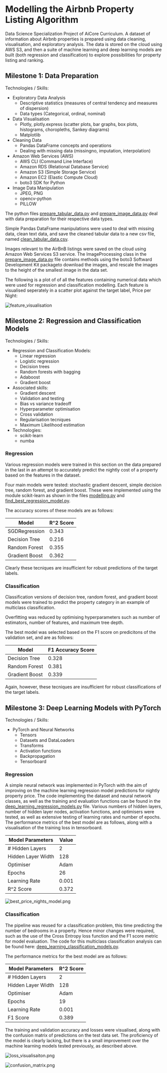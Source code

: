 # Modelling the Airbnb Property Listing Algorithm
Data Science Specialization Project of AiCore Curriculum. A dataset of information about Airbnb properties is prepared using data cleaning, visualisation, and exploratory analysis. The data is stored on the cloud using AWS S3, and then a suite of machine learning and deep learning models are built (both regression and classification) to explore possibilities for property listing and ranking. 

## Milestone 1: Data Preparation
Technologies / Skills:
- Exploratory Data Analysis
    - Descriptive statistics (measures of central tendency and measures of dispersion)
    - Data types (Categorical, ordinal, nominal)
- Data Visualisation
    - Plotly, plotly.express (scatter plots, bar graphs, box plots, histograms, choropleths, Sankey diagrams)
    - Matplotlib
- Cleaning Data
    - Pandas DataFrame concepts and operations
    - Dealing with missing data (missingno, imputation, interpolation)
- Amazon Web Services (AWS)
    - AWS CLI (Command Line Interface)
    - Amazon RDS (Relational Database Service)
    - Amazon S3 (Simple Storage Service)
    - Amazon EC2 (Elastic Compute Cloud)
    - boto3 SDK for Python
- Image Data Manipulation
    - JPEG, PNG
    - opencv-python
    - PILLOW


The python files [prepare_tabular_data.py](https://github.com/tuttonluke/modelling_air_bnb_property_listing_dataset/blob/main/project_files/prepare_tabular_data.py) and [prepare_image_data.py](https://github.com/tuttonluke/modelling_air_bnb_property_listing_dataset/blob/main/project_files/prepare_image_data.py) deal with data preparation for their respective data types.

Simple Pandas DataFrame manipulations were used to deal with missing data, clean text data, and save the cleaned tabular data to a new csv file, named [clean_tabular_data.csv](https://github.com/tuttonluke/modelling_air_bnb_property_listing_dataset/blob/main/project_files/tabular_data/clean_tabular_data.csv).

Images relevant to the AirBnB listings were saved on the cloud using Amazon Web Services S3 service. The ImageProcessing class in the [prepare_image_data.py](https://github.com/tuttonluke/modelling_air_bnb_property_listing_dataset/blob/main/project_files/prepare_image_data.py) file contains methods using the boto3 Softward Development Kit packageto download the images, and rescale the images to the height of the smallest image in the data set.

The following is a plot of of all the features containing numerical data which were used for regression and classification modelling. Each feature is visualised seperately in a scatter plot against the target label, Price per Night:

![feature_visualisation](/project_files/utils/documentation_images/feature_visualisation.png?raw=True)

## Milestone 2: Regression and Classification Models
Technologies / Skills:
 - Regression and Classification Models:
    - Linear regression
    - Logistic regression
    - Decision trees
    - Random forests with bagging
    - Adaboost
    - Gradient boost
- Associated skills:
    - Gradient descent 
    - Validation and testing
    - Bias vs variance tradeoff
    - Hyperparameter optimisation 
    - Cross validation
    - Regularisation tecniques
    - Maximum Likelihood estimation
- Technologies:
    - scikit-learn
    - numba

### Regression

Various regression models were trained in this section on the data prepared in the last in an attempt to accurately predict the nightly cost of a property based on the features in the dataset.

Four main models were tested: stochastic gradient descent, simple decision tree, random forest, and gradient boost. These were implemented using the module scikit-learn as shown in the files [modelling.py](https://github.com/tuttonluke/modelling_air_bnb_property_listing_dataset/blob/main/project_files/modelling.py) and [find_best_regression_model.py](https://github.com/tuttonluke/modelling_air_bnb_property_listing_dataset/blob/main/project_files/find_best_regression_model.py).

The accuracy scores of these models are as follows:

| Model          |      R^2 Score     | 
|----------------|--------------------|
| SGDRegression  |       0.343        | 
| Decision Tree  |       0.216        | 
| Random Forest  |       0.355        | 
| Gradient Boost |       0.362        |

Clearly these tecniques are insufficient for robust predictions of the target labels.

### Classification

Classification versions of decision tree, random forest, and gradient boost models were trained to predict the property category in an example of multiclass classification.

Overfitting was reduced by optimising hyperparameters such as number of estimators, number of features, and maximum tree depth.

The best model was selected based on the F1 score on predicitons of the validation set, and are as follows:

|     Model      |   F1 Accuracy Score   | 
|----------------|-----------------------|
| Decision Tree  |         0.328         | 
| Random Forest  |         0.381         | 
| Gradient Boost |         0.339         |

Again, however, these tecniques are insufficient for robust classifications of the target labels.

## Milestone 3: Deep Learning Models with PyTorch
Technologies / Skills:
 - PyTorch and Neural Networks
    - Tensors
    - Datasets and DataLoaders
    - Transforms
    - Activation functions
    - Backpropagation
    - Tensorboard

### Regression

A simple neural network was implemented in PyTorch with the aim of improving on the machine learning regression model predictions for nightly property price. The code implementing the dataset and neural network classes, as well as the training and evaluation functions can be found in the [deep_learning_regression_models.py](https://github.com/tuttonluke/modelling_air_bnb_property_listing_dataset/blob/main/project_files/deep_learning_regression_models.py) file. Various numbers of hidden layers, number of hidden layer nodes, activation functions, and optimisers were tested, as well as extensive testing of learning rates and number of epochs. The performance metrics of the best model are as follows, along with a visualisation of the training loss in tensorboard.

| Model Parameters   |      Value         | 
|--------------------|--------------------|
| # Hidden Layers    |       2            | 
| Hidden Layer Width |       128          | 
| Optimiser          |       Adam         | 
| Epochs             |       26           |
| Learning Rate      |       0.001        |
| R^2 Score          |       0.372        |

![best_price_nights_model.png](/project_files/utils/documentation_images/best_price_nights_model.png?raw=True)

### Classification

The pipeline was reused for a classification problem, this time predicting the number of bedrooms in a property. Hence minor changes were required, such as the use of the Cross Entropy loss function and the F1 score metric for model evaluation. The code for this multiclass classification analysis can be found here: [deep_learning_classification_models.py](https://github.com/tuttonluke/modelling_air_bnb_property_listing_dataset/blob/main/project_files/deep_learning_classification_models.py).

The performance metrics for the best model are as follows:

| Model Parameters   |      R^2 Score     | 
|--------------------|--------------------|
| # Hidden Layers    |       2            | 
| Hidden Layer Width |       128          | 
| Optimiser          |       Adam         | 
| Epochs             |       19           |
| Learning Rate      |       0.001        |
| F1 Score           |       0.389        |

The training and validation accuracy and losses were visualised, along with the confusion matrix of predictions on the test data set. The proficiency of the model is clearly lacking, but there is a small improvement over the machine learning models tested previously, as described above.

![loss_visualisaiton.png](/project_files/deep_learning_models/classification/2023-02-14_10.16.18.178333/loss_visualisation.png?raw=True)

![confusion_matrix.png](/project_files/deep_learning_models/classification/2023-02-14_10.16.18.178333/confusion_matrix.png?raw=True)